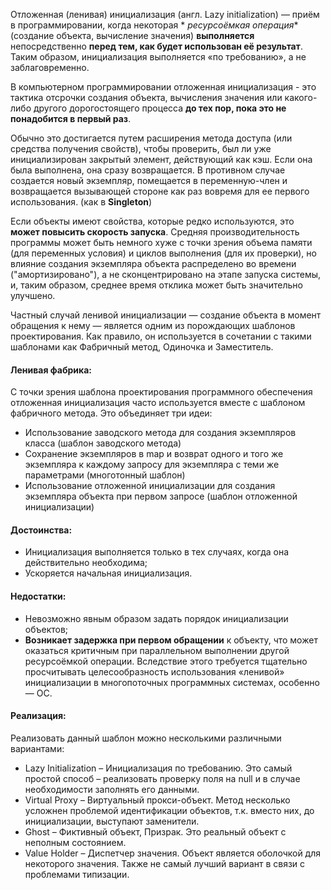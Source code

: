 Отложенная (ленивая) инициализация (англ. Lazy initialization) — приём в программировании, когда некоторая *
*ресурсоёмкая
операция** (создание объекта, вычисление значения) **выполняется** непосредственно **перед тем, как будет использован её
результат**. Таким образом, инициализация выполняется «по требованию», а не заблаговременно.

В компьютерном программировании отложенная инициализация - это тактика отсрочки создания объекта, вычисления значения
или какого-либо другого дорогостоящего процесса **до тех пор, пока это не понадобится в первый раз**.

Обычно это достигается путем расширения метода доступа (или средства получения свойств), чтобы проверить, был ли уже
инициализирован закрытый элемент, действующий как кэш. Если она была выполнена, она сразу возвращается. В противном
случае создается новый экземпляр, помещается в переменную-член и возвращается вызывающей стороне как раз вовремя для ее
первого использования. (как в **Singleton**)

Если объекты имеют свойства, которые редко используются, это **может повысить скорость запуска**. Средняя производительность
программы может быть немного хуже с точки зрения объема памяти (для переменных условия) и циклов выполнения (для их
проверки), но влияние создания экземпляра объекта распределено во времени ("амортизировано"), а не сконцентрировано на
этапе запуска системы, и, таким образом, среднее время отклика может быть значительно улучшено.

Частный случай ленивой инициализации — создание объекта в момент обращения к нему — является одним из порождающих
шаблонов проектирования. Как правило, он используется в сочетании с такими шаблонами как Фабричный метод, Одиночка и
Заместитель.

#### Ленивая фабрика:
С точки зрения шаблона проектирования программного обеспечения отложенная инициализация часто используется вместе с шаблоном фабричного метода. 
Это объединяет три идеи:
- Использование заводского метода для создания экземпляров класса (шаблон заводского метода)
- Сохранение экземпляров в map и возврат одного и того же экземпляра к каждому запросу для экземпляра с теми же параметрами (многотонный шаблон)
- Использование отложенной инициализации для создания экземпляра объекта при первом запросе (шаблон отложенной инициализации)

#### Достоинства:

- Инициализация выполняется только в тех случаях, когда она действительно необходима;
- Ускоряется начальная инициализация.

#### Недостатки:

- Невозможно явным образом задать порядок инициализации объектов;
- **Возникает задержка при первом обращении** к объекту, что может оказаться критичным при параллельном выполнении
  другой
  ресурсоёмкой операции. Вследствие этого требуется тщательно просчитывать целесообразность использования «ленивой»
  инициализации в многопоточных программных системах, особенно — ОС.

#### Реализация:

Реализовать данный шаблон можно несколькими различными вариантами:

- Lazy Initialization – Инициализация по требованию. Это самый простой способ – реализовать проверку поля на null и в
  случае необходимости заполнять его данными.
- Virtual Proxy – Виртуальный прокси-объект. Метод несколько усложнен проблемой идентификации объектов, т.к. вместо них,
  до инициализации, выступают заменители.
- Ghost – Фиктивный объект, Призрак. Это реальный объект с неполным состоянием.
- Value Holder – Диспетчер значения. Объект является оболочкой для некоторого значения. Также не самый лучший вариант в
  связи с проблемами типизации.
